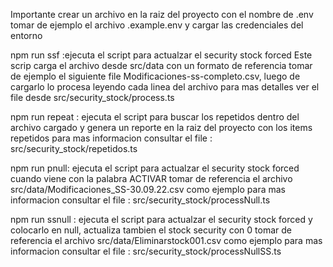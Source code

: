 Importante
crear un archivo en la raiz del proyecto con el nombre de .env tomar de ejemplo el archivo .example.env y cargar las credenciales del entorno

npm run ssf :ejecuta el script para actualzar el security stock forced
Este scrip carga el archivo desde src/data con un formato de referencia tomar de ejemplo el siguiente file Modificaciones-ss-completo.csv, luego de cargarlo lo procesa leyendo cada linea del archivo para mas detalles ver el file desde src/security_stock/process.ts

npm run repeat : ejecuta el script para buscar los repetidos dentro del archivo cargado y genera un reporte en la raiz del proyecto con los items repetidos
para mas informacion consultar el file : src/security_stock/repetidos.ts

npm run pnull: ejecuta el script para actualzar el security stock forced cuando viene con la palabra ACTIVAR
tomar de referencia el archivo src/data/Modificaciones_SS-30.09.22.csv como ejemplo
para mas informacion consultar el file : src/security_stock/processNull.ts

npm run ssnull : ejecuta el script para actualzar el security stock forced y colocarlo en null, actualiza tambien el stock security con 0
tomar de referencia el archivo src/data/Eliminarstock001.csv como ejemplo
para mas informacion consultar el file : src/security_stock/processNullSS.ts
